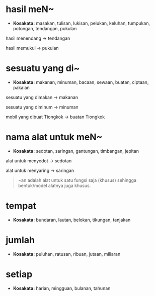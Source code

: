 # hasil meN\~

* **Kosakata:**
  masakan, tulisan, lukisan, pelukan, keluhan, tumpukan, potongan, tendangan, pukulan

hasil menendang -> tendangan

hasil memukul -> pukulan

# sesuatu yang di\~

* **Kosakata:**
  makanan, minuman, bacaan, sewaan, buatan, ciptaan, pakaian

sesuatu yang dimakan -> makanan

sesuatu yang diminum -> minuman

mobil yang dibuat Tiongkok -> buatan Tiongkok

# nama alat untuk meN\~

* **Kosakata:**
  sedotan, saringan, gantungan, timbangan, jepitan

alat untuk menyedot -> sedotan

alat untuk menyaring -> saringan

> \~an adalah alat untuk satu fungsi saja (khusus) sehingga bentuk/model alatnya juga khusus.

# tempat

* **Kosakata:**
  bundaran, lautan, belokan, tikungan, tanjakan

# jumlah

* **Kosakata:**
  puluhan, ratusan, ribuan, jutaan, miliaran

# setiap

* **Kosakata:**
  harian, mingguan, bulanan, tahunan
